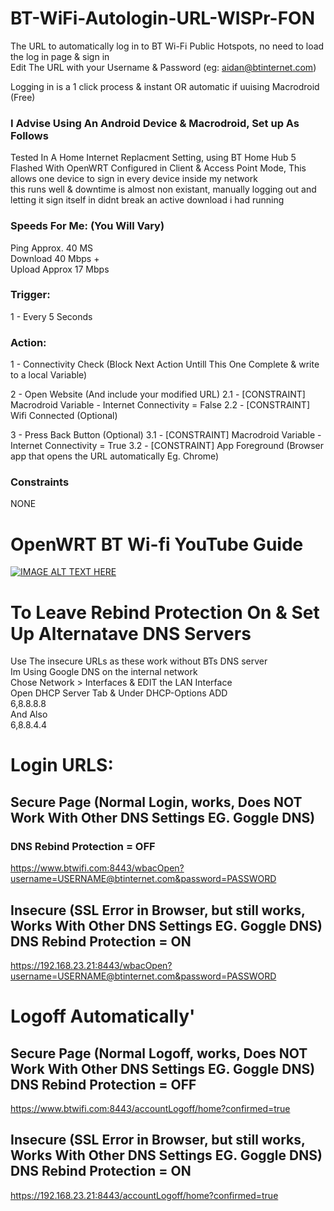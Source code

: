# BT-WiFi-Autologin-URL-WISPr-FON
The URL to automatically log in to BT Wi-Fi Public Hotspots, no need to load the log in page & sign in<br/> 
Edit The URL with your Username &amp; Password (eg: aidan@btinternet.com)

Logging in is a 1 click process & instant OR automatic if uuising Macrodroid (Free)

### I Advise Using An Android Device & Macrodroid, Set up As Follows

Tested In A Home Internet Replacment Setting, using BT Home Hub 5 Flashed With OpenWRT 
Configured in Client & Access Point Mode, This allows one device to sign in every device inside my network<br/>
this runs well & downtime is almost non existant, manually logging out and letting it sign itself in 
didnt break an active download i had running

### Speeds For Me: (You Will Vary)
Ping Approx. 40 MS<br/>
Download 40 Mbps +<br/>
Upload Approx 17 Mbps

### Trigger: 
1 - Every 5 Seconds

### Action:
1 - Connectivity Check (Block Next Action Untill This One Complete & write to a local Variable)

2 - Open Website (And include your modified URL)
2.1 - [CONSTRAINT] Macrodroid Variable - Internet Connectivity = False
2.2 - [CONSTRAINT] Wifi Connected (Optional)

3 - Press Back Button (Optional)
3.1 - [CONSTRAINT] Macrodroid Variable - Internet Connectivity = True
3.2 - [CONSTRAINT] App Foreground (Browser app that opens the URL automatically Eg. Chrome)

### Constraints

NONE

# OpenWRT BT Wi-fi YouTube Guide
[![IMAGE ALT TEXT HERE](https://img.youtube.com/vi/z7pTcrwUQkU/0.jpg)](https://www.youtube.com/watch?v=z7pTcrwUQkU)

# To Leave Rebind Protection On & Set Up Alternatave DNS Servers
Use The insecure URLs as these work without BTs DNS server<br/>
Im Using Google DNS on the internal network<br/>
Chose Network > Interfaces & EDIT the LAN Interface<br/>
Open DHCP Server Tab & Under DHCP-Options ADD<br/>
6,8.8.8.8<br/>
And Also<br/>
6,8.8.4.4<br/>

# Login URLS:

## Secure Page (Normal Login, works, Does NOT Work With Other DNS Settings EG. Goggle DNS)<br/>
### DNS Rebind Protection = OFF
https://www.btwifi.com:8443/wbacOpen?username=USERNAME@btinternet.com&password=PASSWORD

## Insecure (SSL Error in Browser, but still works, Works With Other DNS Settings EG. Goggle DNS) DNS Rebind Protection = ON
https://192.168.23.21:8443/wbacOpen?username=USERNAME@btinternet.com&password=PASSWORD

# Logoff Automatically'

## Secure Page (Normal Logoff, works, Does NOT Work With Other DNS Settings EG. Goggle DNS) DNS Rebind Protection = OFF
https://www.btwifi.com:8443/accountLogoff/home?confirmed=true

## Insecure (SSL Error in Browser, but still works, Works With Other DNS Settings EG. Goggle DNS) DNS Rebind Protection = ON
https://192.168.23.21:8443/accountLogoff/home?confirmed=true
